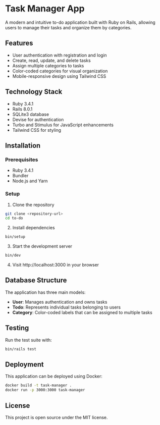 # Task Manager App

A modern and intuitive to-do application built with Ruby on Rails, allowing users to manage their tasks and organize them by categories.

## Features

- User authentication with registration and login
- Create, read, update, and delete tasks
- Assign multiple categories to tasks
- Color-coded categories for visual organization
- Mobile-responsive design using Tailwind CSS

## Technology Stack

- Ruby 3.4.1
- Rails 8.0.1
- SQLite3 database
- Devise for authentication
- Turbo and Stimulus for JavaScript enhancements
- Tailwind CSS for styling

## Installation

### Prerequisites

- Ruby 3.4.1
- Bundler
- Node.js and Yarn

### Setup

1. Clone the repository
```bash
git clone <repository-url>
cd to-do
```

2. Install dependencies
```bash
bin/setup
```

3. Start the development server
```bash
bin/dev
```

4. Visit http://localhost:3000 in your browser

## Database Structure

The application has three main models:
- **User**: Manages authentication and owns tasks
- **Todo**: Represents individual tasks belonging to users
- **Category**: Color-coded labels that can be assigned to multiple tasks

## Testing

Run the test suite with:
```bash
bin/rails test
```

## Deployment

This application can be deployed using Docker:
```bash
docker build -t task-manager .
docker run -p 3000:3000 task-manager
```

## License

This project is open source under the MIT license.